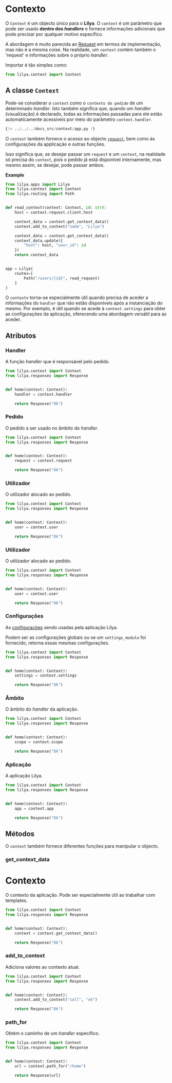 # Contexto

O `Context` é um objecto único para o **Lilya**. O `context` é um parâmetro que pode ser usado **dentro dos *handlers*** e fornece informações adicionais que pode precisar por qualquer motivo específico.

A abordagem é muito parecida ao [Request](./requests.md) em termos de implementação, mas não é a mesma coise.
Na realidade, um `context` contém também o 'request' e informações sobre o próprio *handler*.

Importar é tão simples como:

```python
from lilya.context import Context
```

## A classe `Context`

Pode-se considerar o `context` como o `contexto do pedido` de um determinado *handler*.
Isto também significa que, quando um *handler* (visualização) é declarado, todas as informações passadas para ele estão automaticamente acessíveis por meio do parâmetro
`context.handler`.

```python
{!> ../../../docs_src/context/app.py !}
```

O `context` também fornece o acesso ao objecto [`request`](./requests.md), bem como às configurações da applicação e outras funções.

Isso significa que, se desejar passar um `request` e um `context`, na realidade só precisa do `context`, pois o pedido já está disponível internamente,
mas mesmo assim, se desejar, pode passar ambos.

**Example**

```python
from lilya.apps import Lilya
from lilya.context import Context
from lilya.routing import Path


def read_context(context: Context, id: str):
    host = context.request.client.host

    context_data = context.get_context_data()
    context.add_to_context("name", "Lilya")

    context_data = context.get_context_data()
    context_data.update({
        "host": host, "user_id": id
    })
    return context_data


app = Lilya(
    routes=[
        Path("/users/{id}", read_request)
    ]
)
```

O `contexto` torna-se especialmente útil quando precisa de aceder a informações do `handler` que não estão disponíveis após a instanciação do mesmo.
Por exemplo, é útil quando se acede à `context.settings` para obter as configurações da aplicação, oferecendo uma abordagem versátil para as aceder.

## Atributos

### Handler

A função *handler* que é responsável pelo pedido.

```python
from lilya.context import Context
from lilya.responses import Response


def home(context: Context):
    handler = context.handler

    return Response("Ok")
```

### Pedido

O pedido a ser usado no âmbito do *handler*.

```python
from lilya.context import Context
from lilya.responses import Response


def home(context: Context):
    request = context.request

    return Response("Ok")
```

### Utilizador

O utilizador alocado ao pedido.

```python
from lilya.context import Context
from lilya.responses import Response


def home(context: Context):
    user = context.user

    return Response("Ok")
```

### Utilizador

O utilizador alocado ao pedido.

```python
from lilya.context import Context
from lilya.responses import Response


def home(context: Context):
    user = context.user

    return Response("Ok")
```

### Configurações

As [configurações](./settings.md) sendo usadas pela aplicação Lilya.

Podem ser as configurações globais ou se um `settings_module` foi fornecido, retorna essas mesmas configurações.

```python
from lilya.context import Context
from lilya.responses import Response


def home(context: Context):
    settings = context.settings

    return Response("Ok")
```

### Âmbito

O âmbito do *handler* da aplicação.

```python
from lilya.context import Context
from lilya.responses import Response


def home(context: Context):
    scope = context.scope

    return Response("Ok")
```

### Aplicação

A aplicação Lilya.

```python
from lilya.context import Context
from lilya.responses import Response


def home(context: Context):
    app = context.app

    return Response("Ok")
```

## Métodos

O `context` também fornece diferentes funções para manipular o objecto.

### get_context_data

# Contexto

O contexto da aplicação. Pode ser especialmente útil ao trabalhar com templates.

```python
from lilya.context import Context
from lilya.responses import Response


def home(context: Context):
    context = context.get_context_data()

    return Response("Ok")
```

### add_to_context

Adiciona valores ao contexto atual.

```python
from lilya.context import Context
from lilya.responses import Response


def home(context: Context):
    context.add_to_context("call", "ok")

    return Response("Ok")
```

### path_for

Obtém o caminho de um *handler* específico.

```python
from lilya.context import Context
from lilya.responses import Response


def home(context: Context):
    url = context.path_for("/home")

    return Response(url)
```

